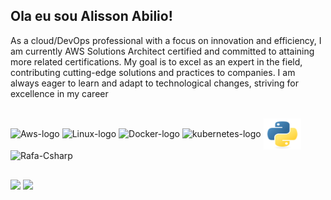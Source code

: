 ## Ola eu sou Alisson Abilio!

As a cloud/DevOps professional with a focus on innovation and efficiency, I am currently AWS Solutions Architect certified and committed to attaining more related certifications. My goal is to excel as an expert in the field, contributing cutting-edge solutions and practices to companies. I am always eager to learn and adapt to technological changes, striving for excellence in my career

<div style="display: inline_block"><br>
  <img align="center" alt="Aws-logo" height="60" width="70" src="https://cdn.jsdelivr.net/gh/devicons/devicon/icons/amazonwebservices/amazonwebservices-original-wordmark.svg">
  <img align="center" alt="Linux-logo" height="50" width="60" src="https://cdn.jsdelivr.net/gh/devicons/devicon/icons/linux/linux-original.svg">
  <img align="center" alt="Docker-logo" height="50" width="60" src="https://cdn.jsdelivr.net/gh/devicons/devicon/icons/docker/docker-original-wordmark.svg">
  <img align="center" alt="kubernetes-logo" height="50" width="60" src="https://cdn.jsdelivr.net/gh/devicons/devicon/icons/kubernetes/kubernetes-plain-wordmark.svg">
  <img align="center" alt="Python-logo" height="50" width="60" src="https://raw.githubusercontent.com/devicons/devicon/master/icons/python/python-original.svg">
  <img align="center" alt="Rafa-Csharp" height="50" width="60" src="https://cdn.jsdelivr.net/gh/devicons/devicon/icons/jenkins/jenkins-original.svg">
</div>
  
  ##
 
<div> 
  
  
 	
 
  <a href = "mailto:alisson.abilio56@gmail.com"><img src="https://img.shields.io/badge/-Gmail-%23333?style=for-the-badge&logo=gmail&logoColor=white" target="_blank"></a>
  <a href="https://www.linkedin.com/in/alisson-abilio-5aa924226/" target="_blank"><img src="https://img.shields.io/badge/-LinkedIn-%230077B5?style=for-the-badge&logo=linkedin&logoColor=white" target="_blank"></a> 
  
</div>
